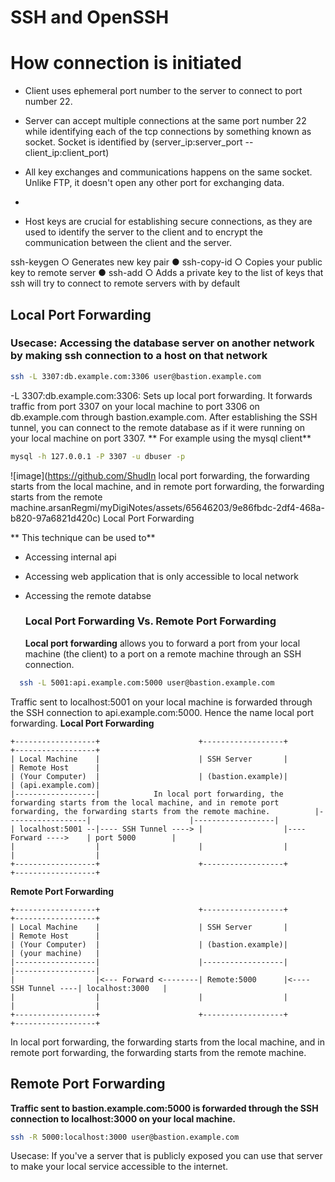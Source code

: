# SSH and OpenSSH


# How connection is initiated

- Client uses ephemeral port number to the server to connect to port number 22.
- Server can accept multiple connections at the same port number 22 while identifying each of the tcp connections by something known as socket. Socket is identified by (server_ip:server_port -- client_ip:client_port)
- All key exchanges and communications happens on the same socket. Unlike FTP, it doesn't open any other port for exchanging data.
- 

-  Host keys are crucial for establishing secure connections, as they are used to identify the server to the client and to encrypt the communication between the client and the server.

ssh-keygen
  ○ Generates new key pair
● ssh-copy-id
  ○ Copies your public key to remote server
● ssh-add
  ○ Adds a private key to the list of keys that
ssh will try to connect to remote servers
with by default


## Local Port Forwarding

### Usecase: Accessing the database server on another network by making ssh connection to a host on that network
```bash
ssh -L 3307:db.example.com:3306 user@bastion.example.com
```
-L 3307:db.example.com:3306: Sets up local port forwarding. It forwards traffic from port 3307 on your local machine to port 3306 on db.example.com through bastion.example.com.
After establishing the SSH tunnel, you can connect to the remote database as if it were running on your local machine on port 3307.
** For example using the mysql client**
```bash
mysql -h 127.0.0.1 -P 3307 -u dbuser -p
```
![image](https://github.com/ShudIn local port forwarding, the forwarding starts from the local machine, and in remote port forwarding, the forwarding starts from the remote machine.arsanRegmi/myDigiNotes/assets/65646203/9e86fbdc-2df4-468a-b820-97a6821d420c)
Local Port Forwarding

** This technique can be used to**
- Accessing internal api
- Accessing web application that is only accessible to local network
- Accessing the remote databse

  ### Local Port Forwarding Vs. Remote Port Forwarding
  **Local port forwarding** allows you to forward a port from your local machine (the client) to a port on a remote machine through an SSH connection.

```bash
  ssh -L 5001:api.example.com:5000 user@bastion.example.com
```
Traffic sent to localhost:5001 on your local machine is forwarded through the SSH connection to api.example.com:5000. Hence the name local port forwarding.
**Local Port Forwarding**
```
+------------------+                      +------------------+                      +------------------+
| Local Machine    |                      | SSH Server       |                      | Remote Host      |
| (Your Computer)  |                      | (bastion.example)|                      | (api.example.com)|
|------------------|            In local port forwarding, the forwarding starts from the local machine, and in remote port forwarding, the forwarding starts from the remote machine.          |------------------|                      |------------------|
| localhost:5001 --|---- SSH Tunnel ----> |                  |---- Forward ---->    | port 5000        |
|                  |                      |                  |                      |                  |
+------------------+                      +------------------+                      +------------------+
```

**Remote Port Forwarding**
```
+------------------+                      +------------------+                      +------------------+
| Local Machine    |                      | SSH Server       |                      | Remote Host      |
| (Your Computer)  |                      | (bastion.example)|                      | (your machine)   |
|------------------|                      |------------------|                      |------------------|
|                  |<--- Forward <--------| Remote:5000      |<---- SSH Tunnel ----| localhost:3000   |
|                  |                      |                  |                      |                  |
+------------------+                      +------------------+                      +------------------+
```

In local port forwarding, the forwarding starts from the local machine, and in remote port forwarding, the forwarding starts from the remote machine.


## Remote Port Forwarding

**Traffic sent to bastion.example.com:5000 is forwarded through the SSH connection to localhost:3000 on your local machine.**
```bash
ssh -R 5000:localhost:3000 user@bastion.example.com
```

Usecase: 
If you've a server that is publicly exposed you can use that server to make your local service accessible to the internet. 
